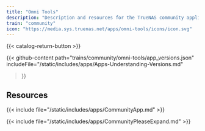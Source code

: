 ```yaml
---
title: "Omni Tools"
description: "Description and resources for the TrueNAS community application called Omni Tools."
train: "community"
icon: "https://media.sys.truenas.net/apps/omni-tools/icons/icon.svg"
---
```


{{< catalog-return-button >}}

{{< github-content 
    path="trains/community/omni-tools/app_versions.json"
    includeFile="/static/includes/apps/Apps-Understanding-Versions.md"
>}}

## Resources

{{< include file="/static/includes/apps/CommunityApp.md" >}}

{{< include file="/static/includes/apps/CommunityPleaseExpand.md" >}}
